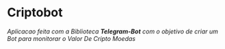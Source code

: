 # Criptobot
*Aplicacao feita com a Biblioteca **Telegram-Bot** com o objetivo de criar um Bot para monitorar o Valor De Cripto Moedas*
